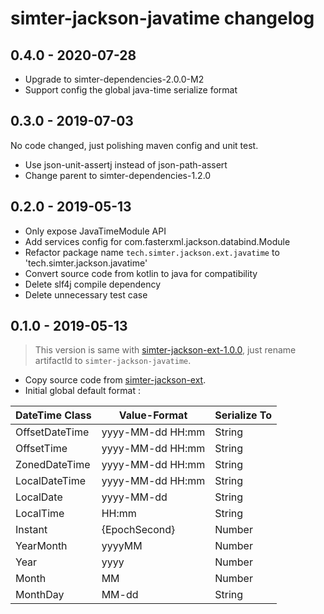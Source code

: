 # simter-jackson-javatime changelog

## 0.4.0 - 2020-07-28

- Upgrade to simter-dependencies-2.0.0-M2
- Support config the global java-time serialize format

## 0.3.0 - 2019-07-03

No code changed, just polishing maven config and unit test.

- Use json-unit-assertj instead of json-path-assert
- Change parent to simter-dependencies-1.2.0

## 0.2.0 - 2019-05-13

- Only expose JavaTimeModule API
- Add services config for com.fasterxml.jackson.databind.Module
- Refactor package name `tech.simter.jackson.ext.javatime` to 'tech.simter.jackson.javatime'
- Convert source code from kotlin to java for compatibility
- Delete slf4j compile dependency
- Delete unnecessary test case

## 0.1.0 - 2019-05-13

> This version is same with [simter-jackson-ext-1.0.0], just rename artifactId to `simter-jackson-javatime`.

- Copy source code from [simter-jackson-ext].
- Initial global default format :

| DateTime Class | Value-Format     | Serialize To |
|----------------|------------------|--------------|
| OffsetDateTime | yyyy-MM-dd HH:mm | String       |
| OffsetTime     | yyyy-MM-dd HH:mm | String       |
| ZonedDateTime  | yyyy-MM-dd HH:mm | String       |
| LocalDateTime  | yyyy-MM-dd HH:mm | String       |
| LocalDate      | yyyy-MM-dd       | String       |
| LocalTime      | HH:mm            | String       |
| Instant        | {EpochSecond}    | Number       |
| YearMonth      | yyyyMM           | Number       |
| Year           | yyyy             | Number       |
| Month          | MM               | Number       |
| MonthDay       | MM-dd            | String       |


[simter-jackson-ext]: https://github.com/simter/simter-jackson-ext
[simter-jackson-ext-1.0.0]: https://github.com/simter/simter-jackson-ext/tree/1.0.0
